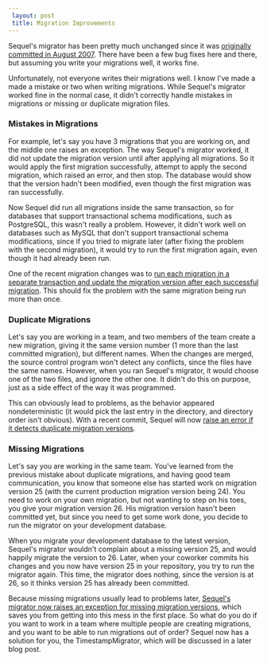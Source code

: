 ```yaml
---
 layout: post
 title: Migration Improvements
---
```


Sequel's migrator has been pretty much unchanged since it was <a href="http://github.com/jeremyevans/sequel/commit/a9f89a012d313923f9b6c1b00e20a07842054658">originally committed in August 2007</a>.  There have been a few bug fixes here and there, but assuming you write your migrations well, it works fine.

Unfortunately, not everyone writes their migrations well.  I know I've made a made a mistake or two when writing migrations.  While Sequel's migrator worked fine in the normal case, it didn't correctly handle mistakes in migrations or missing or duplicate migration files.

### Mistakes in Migrations

For example, let's say you have 3 migrations that you are working on, and the middle one raises an exception.  The way Sequel's migrator worked, it did not update the migration version until after applying all migrations.  So it would apply the first migration successfully, attempt to apply the second migration, which raised an error, and then stop.  The database would show that the version hadn't been modified, even though the first migration was ran successfully.

Now Sequel did run all migrations inside the same transaction, so for databases that support transactional schema modifications, such as PostgreSQL, this wasn't really a problem.  However, it didn't work well on databases such as MySQL that don't support transactional schema modifications, since if you tried to migrate later (after fixing the problem with the second migration), it would try to run the first migration again, even though it had already been run.

One of the recent migration changes was to <a href="http://github.com/jeremyevans/sequel/commit/12d1dc7ba46cf89d3878e6e65d00dd8563a5691a">run each migration in a separate transaction and update the migration version after each successful migration</a>.  This should fix the problem with the same migration being run more than once.

### Duplicate Migrations

Let's say you are working in a team, and two members of the team create a new migration, giving it the same version number (1 more than the last committed migration), but different names.  When the changes are merged, the source control program won't detect any conflicts, since the files have the same names.  However, when you ran Sequel's migrator, it would choose one of the two files, and ignore the other one.  It didn't do this on purpose, just as a side effect of the way it was programmed.

This can obviously lead to problems, as the behavior appeared nondeterministic (it would pick the last entry in the directory, and directory order isn't obvious).  With a recent commit, Sequel will now <a href="http://github.com/jeremyevans/sequel/commit/e6aa4451541494ebfbaa493d52e25a0a5f6d9c41">raise an error if it detects duplicate migration versions</a>.

### Missing Migrations

Let's say you are working in the same team.  You've learned from the previous mistake about duplicate migrations, and having good team communication, you know that someone else has started work on migration version 25 (with the current production migration version being 24).  You need to work on your own migration, but not wanting to step on his toes, you give your migration version 26.  His migration version hasn't been committed yet, but since you need to get some work done, you decide to run the migrator on your development database.

When you migrate your development database to the latest version, Sequel's migrator wouldn't complain about a missing version 25, and would happily migrate the version to 26.  Later, when your coworker commits his changes and you now have version 25 in your repository, you try to run the migrator again.  This time, the migrator does nothing, since the version is at 26, so it thinks version 25 has already been committed.

Because missing migrations usually lead to problems later, <a href="http://github.com/jeremyevans/sequel/commit/e6aa4451541494ebfbaa493d52e25a0a5f6d9c41">Sequel's migrator now raises an exception for missing migration versions</a>, which saves you from getting into this mess in the first place.  So what do you do if you want to work in a team where multiple people are creating migrations, and you want to be able to run migrations out of order?  Sequel now has a solution for you, the TimestampMigrator, which will be discussed in a later blog post.
